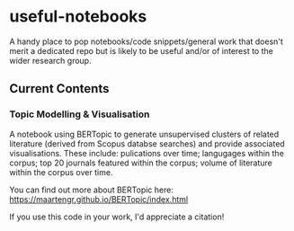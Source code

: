 # useful-notebooks

A handy place to pop notebooks/code snippets/general work that doesn't merit a dedicated repo but is likely to be useful and/or of interest to the wider research group. 

## Current Contents 

### Topic Modelling & Visualisation 

A notebook using BERTopic to generate unsupervised clusters of related literature (derived from Scopus databse searches) and provide associated visualisations. These include: pulications over time; langugages within the corpus; top 20 journals featured within the corpus; volume of literature within the corpus over time. 

You can find out more about BERTopic here: https://maartengr.github.io/BERTopic/index.html 

If you use this code in your work, I'd appreciate a citation! 
